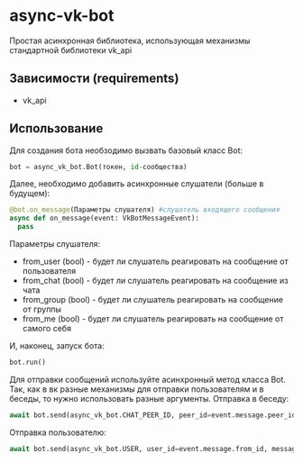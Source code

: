 # async-vk-bot
Простая асинхронная библиотека, использующая механизмы стандартной библиотеки vk_api
## Зависимости (requirements)
* vk_api
## Использование
Для создания бота необзодимо вызвать базовый класс Bot:
```python
bot = async_vk_bot.Bot(токен, id-сообщества)
```
Далее, необходимо добавить асинхронные слушатели (больше в будущем):
```python
@bot.on_message(Параметры слушателя) #слушатель входящего сообщения
async def on_message(event: VkBotMessageEvent):
  pass
```
Параметры слушателя:
* from_user (bool) - будет ли слушатель реагировать на сообщение от пользователя
* from_chat (bool) - будет ли слушатель реагировать на сообщение из чата 
* from_group (bool) - будет ли слушатель реагировать на сообщение от группы
* from_me (bool) - будет ли слушатель реагировать на сообщение от самого себя

И, наконец, запуск бота:
```python
bot.run()
```
Для отправки сообщений используйте асинхронный метод класса Bot.
Так, как в вк разные механизмы для отправки пользователям и в беседы, то нужно использовать разные аргументы.
Отправка в беседу:
```python
await bot.send(async_vk_bot.CHAT_PEER_ID, peer_id=event.message.peer_id, message=Сообщение)
```
Отправка пользователю:
```python
await bot.send(async_vk_bot.USER, user_id=event.message.from_id, message=сообщение)
```

